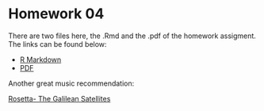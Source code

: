 # Homework 04

There are two files here, the .Rmd and the .pdf of the homework assigment. The links can be found below:
* [R Markdown](https://github.com/Mathnstein/STAT545-hw-griffith-cody/blob/master/HW04/Hw04.Rmd)
* [PDF](https://github.com/Mathnstein/STAT545-hw-griffith-cody/blob/master/HW04/Hw04.pdf)

Another great music recommendation:

[Rosetta- The Galilean Satellites](https://www.youtube.com/watch?v=dXFGmjJtPi0)

